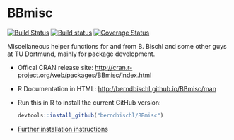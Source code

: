 BBmisc
======

[![Build Status](https://travis-ci.org/berndbischl/BBmisc.svg)](https://travis-ci.org/berndbischl/BBmisc)
[![Build status](https://ci.appveyor.com/api/projects/status/y4ayps61hjd3375o/branch/master?svg=true)](https://ci.appveyor.com/project/berndbischl/BBmisc/branch/master)
[![Coverage Status](https://img.shields.io/coveralls/berndbischl/BBmisc.svg)](https://coveralls.io/r/berndbischl/BBmisc?branch=master)

Miscellaneous helper functions for and from B. Bischl and some other guys at TU Dortmund, mainly for package development.

* Offical CRAN release site: 
  http://cran.r-project.org/web/packages/BBmisc/index.html

* R Documentation in HTML:
  http://berndbischl.github.io/BBmisc/man

* Run this in R to install the current GitHub version:
  ```r
  devtools::install_github("berndbischl/BBmisc")
  ```

* [Further installation instructions](https://github.com/tudo-r/PackagesInfo/wiki/Installation-Information)
